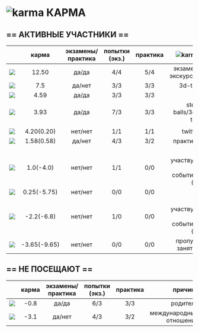 ![karma](https://github.com/soda-io/Hacks-and-Tips/blob/master/img/Karma/Karma_V3.png?raw=10) КАРМА
===

## == АКТИВНЫЕ УЧАСТНИКИ ==

|                                                                                                    |     карма     | экзамены/практика |  попытки (экз.) | практика |     ![karma](https://github.com/soda-io/Hacks-and-Tips/blob/master/img/Karma/Karma_V3.png?raw=10)    |
|----------------------------------------------------------------------------------------------------|:-------------:|:-----------------:|:---------------:|:--------:|--------------:|
| [![](https://avatars1.githubusercontent.com/u/4226210?s=40)](https://github.com/SherozKarimov)     |   12.50       |        да/да      |       4/4       |   5/4    |  экзамен/экскурсия   |
| [![](https://avatars0.githubusercontent.com/u/3833771?s=40)](https://github.com/PavelShalaginov)   |   7.5    |        да/нет     |       3/3       |   3/3    |  3d-trip       |
| [![](https://avatars2.githubusercontent.com/u/3838734?s=40)](https://github.com/MaximLoguncov)     |   4.59        |        да/да      |       3/3       |   3/3    | ? |
| [![](https://avatars2.githubusercontent.com/u/5991448?s=40)](https://github.com/DmitryShiukaev)    |   3.93        |        да/да      |       7/3       |   3/3    | steel balls/3d-trip |
                 |                 |          |               |
| [![](https://avatars2.githubusercontent.com/u/6639503?s=40)](https://github.com/leonidprokopovich) |   4.20(0.20)   |        нет/нет    |       1/1       |   1/1    |  twitter |
| [![](https://avatars1.githubusercontent.com/u/6498865?s=40)](https://github.com/MishaRubnicov)     |   1.58(0.58)   |        да/нет     |       4/3       |   3/2    |  практика     |
|                                                                                                    |               |                   |                 |          |               |
| [![](https://avatars0.githubusercontent.com/u/6568321?s=40)](https://github.com/TanyaPetrova)      |  1.0(-4.0)   |        нет/нет    |       1/1       |   0/0    |  не участвует в событиях {S} |
| [![](https://avatars0.githubusercontent.com/u/6037393?s=40)](https://github.com/VictorPetukhov)    |   0.25(-5.75) |        нет/нет    |       0/0       |   0/0    |  |
| [![](https://avatars2.githubusercontent.com/u/6450286?s=40)](https://github.com/NikitaGolub)       |  -2.2(-6.8)   |        нет/нет    |       1/0       |   0/0    |  не участвует в событиях {S} |
| [![](https://avatars0.githubusercontent.com/u/6639543?s=40)](https://github.com/EgorDergaew)       |  -3.65(-9.65) |        нет/нет    |       0/0       |   0/0    | пропуск занятий |




## == НЕ ПОСЕЩАЮТ ==

|                                                                                                    |     карма     | экзамены/практика |  попытки (экз.) | практика | причина    |
|----------------------------------------------------------------------------------------------------|:-------------:|:-----------------:|:---------------:|:--------:|--------------:|
| [![](https://avatars3.githubusercontent.com/u/4639509?s=40)](https://github.com/ArtemKvadzba)      |  -0.8        |        да/да      |       6/3       |   3/3    |   родители    |
| [![](https://avatars1.githubusercontent.com/u/6061182?s=40)](https://github.com/GeorgeOvchinnikov) |  -3.1        |        да/нет     |       4/3       |   3/2    |    международные отношения     |
